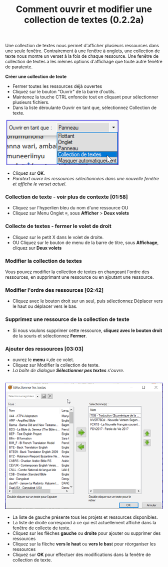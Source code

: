 ﻿---
title: Comment ouvrir et modifier une collection de textes (0.2.2a)
---

Une collection de textes nous permet d'afficher plusieurs ressources dans une seule fenêtre. Contrairement à une fenêtre à onglets, une collection de texte nous montre un verset à la fois de chaque ressource. Une fenêtre de collection de textes a les mêmes options d'affichage que toute autre fenêtre de paratexte.

**Créer une collection de texte**

-   Fermer toutes les ressources déjà ouvertes
-   Cliquez sur le bouton "Ouvrir" de la barre d'outils.
-   Maintenez la touche CTRL enfoncée tout en cliquant pour sélectionner plusieurs fichiers.
-   Dans la liste déroulante Ouvrir en tant que, sélectionnez Collection de texte.

    ![](../media/72f69bdab3bc80883b3edc8d147c3425.png)

-   Cliquez sur **OK**.
   -  *Paratext ouvre les ressources sélectionnées dans une nouvelle fenêtre et affiche le verset actuel*.

### Collection de texte - voir plus de contexte [01:58]

-   Cliquez sur l'hyperlien bleu du nom d'une ressource OU
-   Cliquez sur Menu Onglet **≡**, sous **Afficher** \> **Deux volets**

### Collecte de textes - fermer le volet de droit

-   Cliquez sur le petit X dans le volet de droite.
-   OU Cliquez sur le bouton de menu de la barre de titre, sous **Affichage**, cliquez sur **Deux volets**

### Modifier la collection de textes

Vous pouvez modifier la collection de textes en changeant l'ordre des ressources, en supprimant une ressource ou en ajoutant une ressource.

### Modifier l'ordre des ressources [02:42]

-   Cliquez avec le bouton droit sur un seul, puis sélectionnez Déplacer vers le haut ou déplacer vers le bas.

### Supprimez une ressource de la collection de texte

-   Si nous voulons supprimer cette ressource, **cliquez avec le bouton droit** de la souris et sélectionnez **Fermer**.

### Ajouter des ressources [03:03]

-   ouvrez le **menu** **≡**,de ce volet.
-   Cliquez sur Modifier la collection de texte.
   -  *La boîte de dialogue **Sélectionner pes textes** s'ouvre*.

    ![](../media/6f06076de0f8a06ffa8c2ef8c83f1497.png)

   -  La liste de gauche présente tous les projets et ressources disponibles.
   -  La liste de droite correspond à ce qui est actuellement affiché dans la fenêtre de collecte de texte.
-   Cliquez sur les flèches **gauche** ou **droite** pour ajouter ou supprimer des ressources
-   Cliquez sur la flèche **vers le haut** ou **vers le bas**t pour réorganiser les ressources
-   Cliquez sur **OK** pour effectuer des modifications dans la fenêtre de collection de texte.
